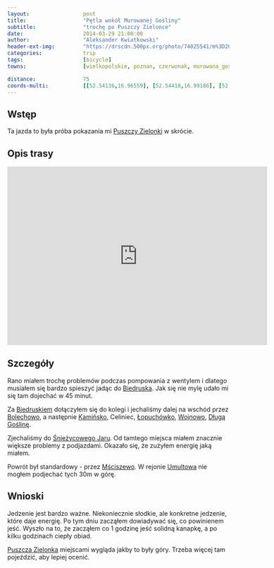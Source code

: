 ```yaml
---
layout:                 post
title:                  "Pętla wokół Murowanej Gośliny"
subtitle:               "trochę po Puszczy Zielonce"
date:                   2014-03-29 21:00:00
author:                 "Aleksander Kwiatkowski"
header-ext-img:         "https://drscdn.500px.org/photo/74025541/m%3D2048/ec9fa92b983add7b72530e15e82e534d"
categories:             trip
tags:                   [bicycle]
towns:                  [wielkopolskie, poznan, czerwonak, murowana_goslina]

distance:               75
coords-multi:           [[52.54136,16.96559], [52.54418,16.99186], [52.53097,17.02233], [52.53504,17.05108], [52.52924,17.07254], [52.55691,17.11485], [52.57381,17.10747], [52.58852,17.08704], [52.62756,17.03649], [52.62251,17.00533], [52.60922,16.98542], [52.60802,16.93555], [52.61188,16.92585], [52.61891,16.93693], [52.60911,16.95658], [52.58404,16.97177], [52.57632,16.96002], [52.54130,16.96551]]
---
```


[wiki-puszcza-zielonka]:          https://pl.wikipedia.org/wiki/Park_Krajobrazowy_Puszcza_Zielonka
[wiki-sniezycowy-jar]:            https://pl.wikipedia.org/wiki/Rezerwat_przyrody_%C5%9Anie%C5%BCycowy_Jar
[wiki-msciszewo]:                 https://pl.wikipedia.org/wiki/M%C5%9Bciszewo
[wiki-biedrusko]:                 https://pl.wikipedia.org/wiki/Biedrusko
[wiki-bolechowo]:                 https://pl.wikipedia.org/wiki/Bolechowo_(wojew%C3%B3dztwo_wielkopolskie)
[wiki-kaminsko]:                  https://pl.wikipedia.org/wiki/Kami%C5%84sko_(wojew%C3%B3dztwo_wielkopolskie)
[wiki-lopuchowko]:                https://pl.wikipedia.org/wiki/%C5%81opuch%C3%B3wko_(gaj%C3%B3wka_w_gminie_Murowana_Go%C5%9Blina)
[wiki-wojnowo]:                   https://pl.wikipedia.org/wiki/Wojnowo_(wojew%C3%B3dztwo_wielkopolskie)
[wiki-dluga-goslina]:             https://pl.wikipedia.org/wiki/D%C5%82uga_Go%C5%9Blina
[wiki-umultowo]:                  https://pl.wikipedia.org/wiki/Umultowo

Wstęp
-----

Ta jazda to była próba pokazania mi [Puszczy Zielonki][wiki-puszcza-zielonka]
w skrócie.

Opis trasy
----------

<iframe height='405' width='590' frameborder='0' allowtransparency='true' scrolling='no' src='https://www.strava.com/activities/137169014/embed/e80e803b236dfbbaf24d5f416353691d0a00bf60'></iframe>

Szczegóły
---------

Rano miałem trochę problemów podczas pompowania z wentylem i dlatego musiałem się
bardzo spieszyć jadąc do [Biedruska][wiki-biedrusko]. Jak się nie mylę udało mi
 się tam dojechać w 45 minut.

Za [Biedruskiem][wiki-biedrusko] dołączyłem się do kolegi i jechaliśmy dalej
na wschód przez [Bolechowo][wiki-bolechowo], a następnie [Kamińsko][wiki-kaminsko],
Celiniec, [Łopuchówko][wiki-lopuchowko], [Wojnowo][wiki-wojnowo],
[Długą Goślinę][wiki-dluga-goslina].

Zjechaliśmy do [Śnieżycowego Jaru][wiki-sniezycowy-jar]. Od tamtego miejsca miałem
znacznie większe problemy z podjazdami. Okazało się, że zużyłem energię jaką miałem.

Powrót był standardowy - przez [Mściszewo][wiki-msciszewo]. W rejonie
[Umultowa][wiki-umultowo] nie mogłem podjechać tych 30m w górę.

Wnioski
-------

Jedzenie jest bardzo ważne. Niekoniecznie słodkie, ale konkretne jedzenie,
które daje energię. Po tym dniu zacząłem dowiadywać się, co powinienem jeść.
Wyszło na to, że zacząłem co 1 godzinę jeść solidną kanapkę, a po kilku godzinach
ciepły obiad.

[Puszcza Zielonka][wiki-puszcza-zielonka] miejscami wygląda jakby to były
góry. Trzeba więcej tam pojeździć, aby lepiej ocenić.
